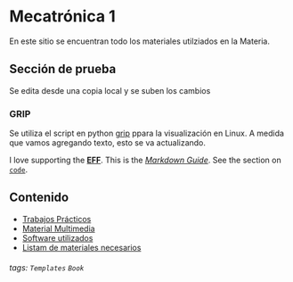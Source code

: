 # Mecatrónica 1

En este sitio se encuentran todo los materiales utilziados en la Materia. 

## Sección de prueba
Se edita desde una copia local y se suben los cambios

### GRIP
Se utiliza el script en python [grip](https://github.com/joeyespo/grip) ppara la visualización en Linux. A medida que vamos agregando texto, esto se va actualizando.

I love supporting the **[EFF](https://eff.org)**.
This is the *[Markdown Guide](https://www.markdownguide.org)*.
See the section on [`code`](#code).

Contenido
---
- [Trabajos Prácticos](/s/book-example)
- [Material Multimedia](/s/slide-example)
- [Software utilizados](/s/yaml-metadata)
- [Listam de materiales necesarios](/s/features)


###### tags: `Templates` `Book`
